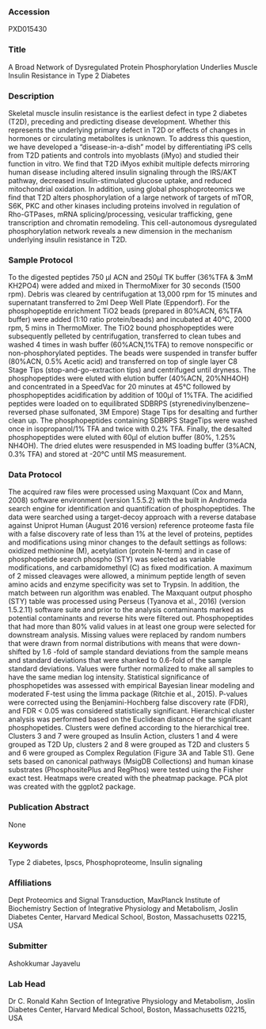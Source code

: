 ### Accession
PXD015430

### Title
A Broad Network of Dysregulated Protein Phosphorylation Underlies Muscle Insulin Resistance in Type 2 Diabetes

### Description
Skeletal muscle insulin resistance is the earliest defect in type 2 diabetes (T2D), preceding and predicting disease development. Whether this represents the underlying primary defect in T2D or effects of changes in hormones or circulating metabolites is unknown. To address this question, we have developed a “disease-in-a-dish” model by differentiating iPS cells from T2D patients and controls into myoblasts (iMyo) and studied their function in vitro. We find that T2D iMyos exhibit multiple defects mirroring human disease including altered insulin signaling through the IRS/AKT pathway, decreased insulin-stimulated glucose uptake, and reduced mitochondrial oxidation. In addition, using global phosphoproteomics we find that T2D alters phosphorylation of a large network of targets of mTOR, S6K, PKC and other kinases including proteins involved in regulation of Rho-GTPases, mRNA splicing/processing, vesicular trafficking, gene transcription and chromatin remodeling. This cell-autonomous dysregulated phosphorylation network reveals a new dimension in the mechanism underlying insulin resistance in T2D.

### Sample Protocol
To the digested peptides 750 µl ACN and 250µl TK buffer (36%TFA & 3mM KH2PO4) were added and mixed in ThermoMixer for 30 seconds (1500 rpm). Debris was cleared by centrifugation at 13,000 rpm for 15 minutes and supernatant transferred to 2ml Deep Well Plate (Eppendorf). For the phosphopeptide enrichment TiO2 beads (prepared in 80%ACN, 6%TFA buffer) were added (1:10 ratio protein/beads) and incubated at 40°C, 2000 rpm, 5 mins in ThermoMixer. The TiO2 bound phosphopeptides were subsequently pelleted by centrifugation, transferred to clean tubes and washed 4 times in wash buffer (60%ACN,1%TFA) to remove nonspecific or non-phosphorylated peptides. The beads were suspended in transfer buffer (80%ACN, 0.5% Acetic acid) and transferred on top of single layer C8 Stage Tips (stop-and-go-extraction tips) and centrifuged until dryness. The phosphopeptides were eluted with elution buffer (40%ACN, 20%NH4OH) and concentrated in a SpeedVac for 20 minutes at 45°C followed by phosphopeptides acidification by addition of 100µl of 1%TFA. The acidified peptides were loaded on to equilibrated SDBRPS (styrenedivinylbenzene–reversed phase sulfonated, 3M Empore) Stage Tips for desalting and further clean up. The phosphopeptides containing SDBRPS StageTips were washed once in isopropanol/1% TFA and twice with 0.2% TFA. Finally, the desalted phosphopeptides were eluted with 60µl of elution buffer (80%, 1.25% NH4OH). The dried elutes were resuspended in MS loading buffer (3%ACN, 0.3% TFA) and stored at -20°C until MS measurement.

### Data Protocol
The acquired raw files were processed using Maxquant (Cox and Mann, 2008) software environment (version 1.5.5.2) with the built in Andromeda search engine for identification and quantification of phosphopeptides. The data were searched using a target-decoy approach with a reverse database against Uniprot Human (August 2016 version) reference proteome fasta file with a false discovery rate of less than 1% at the level of proteins, peptides and modifications using minor changes to the default settings as follows: oxidized methionine (M), acetylation (protein N-term) and in case of phosphopetide search phospho (STY) was selected as variable modifications, and carbamidomethyl (C) as fixed modification. A maximum of 2 missed cleavages were allowed, a minimum peptide length of seven amino acids and enzyme specificity was set to Trypsin. In addition, the match between run algorithm was enabled. The Maxquant output phospho (STY) table was processed using Perseus (Tyanova et al., 2016) (version 1.5.2.11) software suite and prior to the analysis contaminants marked as potential contaminants and reverse hits were filtered out. Phosphopeptides that had more than 80% valid values in at least one group were selected for downstream analysis. Missing values were replaced by random numbers that were drawn from normal distributions with means that were down-shifted by 1.6 -fold of sample standard deviations from the sample means and standard deviations that were shanked to 0.6-fold of the sample standard deviations. Values were further normalized to make all samples to have the same median log intensity. Statistical significance of phosphopetides was assessed with empirical Bayesian linear modeling and moderated F-test using the limma package (Ritchie et al., 2015). P-values were corrected using the Benjamini-Hochberg false discovery rate (FDR), and FDR < 0.05 was considered statistically significant. Hierarchical cluster analysis was performed based on the Euclidean distance of the significant phosphopetides. Clusters were defined according to the hierarchical tree. Clusters 3 and 7 were grouped as Insulin Action, clusters 1 and 4 were grouped as T2D Up, clusters 2 and 8 were grouped as T2D and clusters 5 and 6 were grouped as Complex Regulation (Figure 3A and Table S1). Gene sets based on canonical pathways (MsigDB Collections) and human kinase substrates (PhosphositePlus and RegPhos) were tested using the Fisher exact test. Heatmaps were created with the pheatmap package. PCA plot was created with the ggplot2 package.

### Publication Abstract
None

### Keywords
Type 2 diabetes, Ipscs, Phosphoproteome, Insulin signaling

### Affiliations
Dept Proteomics and Signal Transduction, MaxPlanck Institute of Biochemistry
Section of Integrative Physiology and Metabolism, Joslin Diabetes Center, Harvard Medical School, Boston, Massachusetts 02215, USA

### Submitter
Ashokkumar Jayavelu

### Lab Head
Dr C. Ronald Kahn
Section of Integrative Physiology and Metabolism, Joslin Diabetes Center, Harvard Medical School, Boston, Massachusetts 02215, USA


